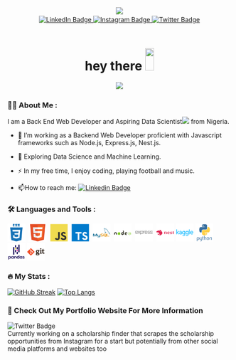 <div id="header" align="center">
  <img src="https://media.giphy.com/media/qgQUggAC3Pfv687qPC/giphy.gif" width="100"/>

  <div id="badges">
  <a href="https://www.linkedin.com/in/anthony-okeh-292455236?lipi=urn%3Ali%3Apage%3Ad_flagship3_profile_view_base_contact_details%3B%2FCadNM3vQ6umYIZoTQUKXQ%3D%3D">
  <img src="https://img.shields.io/badge/LinkedIn-darkblue?style=for-the-badge&logo=linkedin&logoColor=white" alt="LinkedIn Badge"/>
  </a>
  <a href="https://www.instagram.com/okeh.a/">
  <img src="https://img.shields.io/badge/Instagram-purple?style=for-the-badge&logo=instagram&logoColor=white" alt="Instagram Badge"/>
  </a>
   
  <a href="https://twitter.com/WeDieHereLasLas">
  <img src="https://img.shields.io/badge/Twitter-blue?style=for-the-badge&logo=twitter&logoColor=white" alt="Twitter Badge"/>
  </a>
</div>
<img src="https://komarev.com/ghpvc/?username=Okeha&style=flat-square&color=blue" alt=""/>
<h1>
  hey there
  <img src="https://media.giphy.com/media/hvRJCLFzcasrR4ia7z/giphy.gif" width="20px" height="50px"/>
</h1>
  <div align="center">
 <img src="https://media.giphy.com/media/mYhd1NHQkHmZLiqN7M/giphy-downsized.gif"/>
</div>

</div>

### :man_technologist: About Me :
I am a Back End Web Developer and Aspiring Data Scientist<img src="https://media.giphy.com/media/WUlplcMpOCEmTGBtBW/giphy.gif" width="30"> from Nigeria.
- :telescope: I’m working as a Backend Web Developer proficient with Javascript frameworks such as Node.js, Express.js, Nest.js.

- :seedling: Exploring Data Science and Machine Learning.

- :zap: In my free time, I enjoy coding, playing football and music.

- :mailbox:How to reach me: [![Linkedin Badge](https://img.shields.io/badge/-Anthony-blue?style=flat&logo=Linkedin&logoColor=white)](https://www.linkedin.com/in/anthony-okeh-292455236?lipi=urn%3Ali%3Apage%3Ad_flagship3_profile_view_base_contact_details%3B%2FCadNM3vQ6umYIZoTQUKXQ%3D%3D)


### :hammer_and_wrench: Languages and Tools :
<div>
<img src="https://github.com/devicons/devicon/blob/master/icons/css3/css3-plain-wordmark.svg"  title="CSS3" alt="CSS" width="40" height="40"/>&nbsp;
  <img src="https://github.com/devicons/devicon/blob/master/icons/html5/html5-original.svg" title="HTML5" alt="HTML" width="40" height="40"/>&nbsp;
   <img src="https://github.com/devicons/devicon/blob/master/icons/javascript/javascript-original.svg" title="JavaScript" alt="JavaScript" width="40" height="40"/>&nbsp;
   <img src="https://github.com/devicons/devicon/blob/master/icons/typescript/typescript-original.svg" title="TypeScript" alt="TypeScript" width="40" height="40"/>&nbsp;
   <img src="https://github.com/devicons/devicon/blob/master/icons/mysql/mysql-original-wordmark.svg" title="MySQL"  alt="MySQL" width="40" height="40"/>&nbsp;
  <img src="https://github.com/devicons/devicon/blob/master/icons/nodejs/nodejs-original-wordmark.svg" title="NodeJS" alt="NodeJS" width="40" height="40"/>&nbsp;
   <img src="https://github.com/devicons/devicon/blob/master/icons/express/express-original-wordmark.svg" style="background-color:white;" title="ExpressJS" alt="ExpressJS" width="40" height="40"/>&nbsp;
    <img src="https://github.com/devicons/devicon/blob/master/icons/nestjs/nestjs-plain-wordmark.svg" title="NestJS" **alt="NestJS" width="40" height="40"/>
  <img src="https://github.com/devicons/devicon/blob/master/icons/kaggle/kaggle-original-wordmark.svg" title="Kaggle" **alt="Kaggle" width="40" height="40"/>
  <img src="https://github.com/devicons/devicon/blob/master/icons/python/python-original-wordmark.svg" title="Python" **alt="Python" width="40" height="40"/>
  <img src="https://github.com/devicons/devicon/blob/master/icons/pandas/pandas-original-wordmark.svg" title="Pandas" **alt="Pandas" width="40" height="40"/>
<img src="https://github.com/devicons/devicon/blob/master/icons/git/git-original-wordmark.svg" title="Git" **alt="Git" width="40" height="40"/>
</div>

### :fire: My Stats :
[![GitHub Streak](http://github-readme-streak-stats.herokuapp.com?user=Okeha&theme=dark&background=000000)](https://git.io/streak-stats)
[![Top Langs](https://github-readme-stats.vercel.app/api/top-langs/?username=Okeha&layout=compact&theme=vision-friendly-dark)](https://github.com/anuraghazra/github-readme-stats)


### :eyes: Check Out My Portfolio Website For More Information
<a href="https://okeh-anthony-portfolio.netlify.app/" style="text-decoration:none;">
<div>
  <img src="https://img.shields.io/badge/Portfolio-darkgray?style=for-the-badge" alt="Twitter Badge"/>
</div>
</a>
<div>
Currently working on a scholarship finder that scrapes the scholarship opportunities from Instagram for a start but potentially from other social media platforms and websites too
</div>
